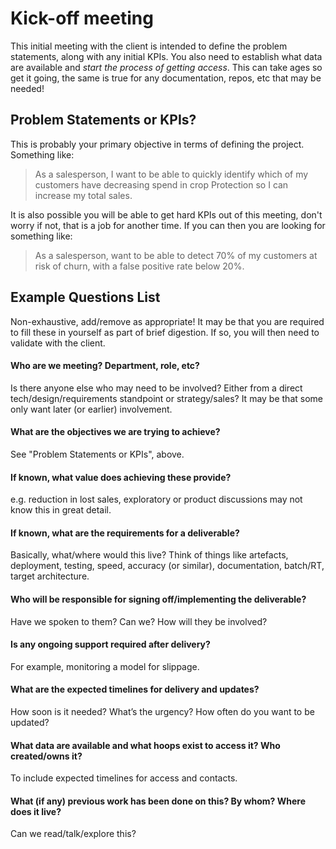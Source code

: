 # Kick-off meeting

This initial meeting with the client is intended to define the problem 
statements, along with any initial KPIs. You also need to establish what 
data are available and *start the process of getting access*. This can 
take ages so get it going, the same is true for any documentation, repos, 
etc that may be needed! 

## Problem Statements or KPIs?
This is probably your primary objective in terms of defining the project. 
Something like: 
> As a salesperson, I want to be able to quickly identify which of my customers have decreasing 
> spend in crop Protection so I can increase my total sales.

It is also possible you will be able to get hard KPIs out of this meeting, 
don't worry if not, that is a job for another time. If you can then you 
are looking for something like:  
 
> As a salesperson, want to be able to detect 70% of my customers at risk of churn, 
> with a false positive rate below 20%. 

## Example Questions List
Non-exhaustive, add/remove as appropriate! It may be that you are required to fill 
these in yourself as part of brief digestion. If so, you will then need to validate 
with the client. 

#### Who are we meeting? Department, role, etc?
Is there anyone else who may need to be involved? Either from a direct 
tech/design/requirements standpoint or strategy/sales? It may be that 
some only want later (or earlier) involvement.
 
#### What are the objectives we are trying to achieve? 
See "Problem Statements or KPIs", above. 

#### If known, what value does achieving these provide? 
e.g. reduction in lost sales, exploratory or product discussions may not 
know this in great detail.

#### If known, what are the requirements for a deliverable? 
Basically, what/where would this live? Think of things like artefacts, deployment, 
testing, speed, accuracy (or similar), documentation, batch/RT, target architecture.

#### Who will be responsible for signing off/implementing the deliverable? 
Have we spoken to them? Can we? How will they be involved? 

#### Is any ongoing support required after delivery?
For example, monitoring a model for slippage.

#### What are the expected timelines for delivery and updates?
How soon is it needed? What’s the urgency? How often do you want to be updated? 

#### What data are available and what hoops exist to access it? Who created/owns it? 
To include expected timelines for access and contacts.

#### What (if any) previous work has been done on this? By whom? Where does it live? 
Can we read/talk/explore this?  
